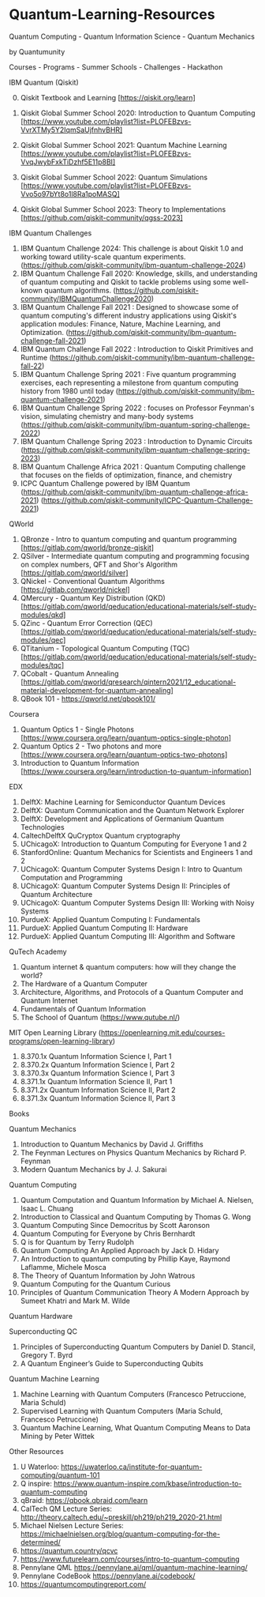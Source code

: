 # Quantum-Learning-Resources
Quantum Computing - Quantum Information Science - Quantum Mechanics  

by Quantumunity  

Courses - Programs - Summer Schools - Challenges - Hackathon

IBM Quantum (Qiskit)

0. Qiskit Textbook and Learning [https://qiskit.org/learn]

1. Qiskit Global Summer School 2020: Introduction to Quantum Computing [https://www.youtube.com/playlist?list=PLOFEBzvs-VvrXTMy5Y2IqmSaUjfnhvBHR]
2. Qiskit Global Summer School 2021: Quantum Machine Learning [https://www.youtube.com/playlist?list=PLOFEBzvs-VvqJwybFxkTiDzhf5E11p8BI]
3. Qiskit Global Summer School 2022: Quantum Simulations [https://www.youtube.com/playlist?list=PLOFEBzvs-Vvo5o97bYt8o1l8Ra1poMASQ]
4. Qiskit Global Summer School 2023: Theory to Implementations [https://github.com/qiskit-community/qgss-2023]

IBM Quantum Challenges

1. IBM Quantum Challenge 2024: This challenge is about Qiskit 1.0 and working toward utility-scale quantum experiments. (https://github.com/qiskit-community/ibm-quantum-challenge-2024)
2. IBM Quantum Challenge Fall 2020: Knowledge, skills, and understanding of quantum computing and Qiskit to tackle problems using some well-known quantum algorithms. (https://github.com/qiskit-community/IBMQuantumChallenge2020)
3. IBM Quantum Challenge Fall 2021 : Designed to showcase some of quantum computing's different industry applications using Qiskit's application modules: Finance, Nature, Machine Learning, and Optimization. (https://github.com/qiskit-community/ibm-quantum-challenge-fall-2021)
4. IBM Quantum Challenge Fall 2022 : Introduction to Qiskit Primitives and Runtime (https://github.com/qiskit-community/ibm-quantum-challenge-fall-22)
5. IBM Quantum Challenge Spring 2021 : Five quantum programming exercises, each representing a milestone from quantum computing history from 1980 until today (https://github.com/qiskit-community/ibm-quantum-challenge-2021)
6. IBM Quantum Challenge Spring 2022 : focuses on Professor Feynman's vision, simulating chemistry and many-body systems  (https://github.com/qiskit-community/ibm-quantum-spring-challenge-2022)
7. IBM Quantum Challenge Spring 2023 : Introduction to Dynamic Circuits (https://github.com/qiskit-community/ibm-quantum-challenge-spring-2023)
8. IBM Quantum Challenge Africa 2021 : Quantum Computing challenge that focuses on the fields of optimization, finance, and chemistry 
9. ICPC Quantum Challenge powered by IBM Quantum (https://github.com/qiskit-community/ibm-quantum-challenge-africa-2021)
(https://github.com/qiskit-community/ICPC-Quantum-Challenge-2021)

QWorld

1. QBronze - Intro to quantum computing and quantum programming [https://gitlab.com/qworld/bronze-qiskit]
2. QSilver - Intermediate quantum computing and programming focusing on complex numbers, QFT and Shor's Algorithm [https://gitlab.com/qworld/silver]
3. QNickel - Conventional Quantum Algorithms [https://gitlab.com/qworld/nickel]
4. QMercury - Quantum Key Distribution (QKD) [https://gitlab.com/qworld/qeducation/educational-materials/self-study-modules/qkd]
5. QZinc - Quantum Error Correction (QEC) [https://gitlab.com/qworld/qeducation/educational-materials/self-study-modules/qec]
6. QTitanium - Topological Quantum Computing (TQC) [https://gitlab.com/qworld/qeducation/educational-materials/self-study-modules/tqc]
7. QCobalt - Quantum Annealing [https://gitlab.com/qworld/qresearch/qintern2021/12_educational-material-development-for-quantum-annealing]
8. QBook 101 - https://qworld.net/qbook101/

Coursera

1. Quantum Optics 1 - Single Photons [https://www.coursera.org/learn/quantum-optics-single-photon]
2. Quantum Optics 2 - Two photons and more [https://www.coursera.org/learn/quantum-optics-two-photons]
3. Introduction to Quantum Information [https://www.coursera.org/learn/introduction-to-quantum-information]

EDX

1. DelftX: Machine Learning for Semiconductor Quantum Devices
2. DelftX: Quantum Communication and the Quantum Network Explorer
3. DelftX: Development and Applications of Germanium Quantum Technologies
4. CaltechDelftX QuCryptox Quantum cryptography
5. UChicagoX: Introduction to Quantum Computing for Everyone 1 and 2
6. StanfordOnline: Quantum Mechanics for Scientists and Engineers 1 and 2
7. UChicagoX: Quantum Computer Systems Design I: Intro to Quantum Computation and Programming
8. UChicagoX: Quantum Computer Systems Design II: Principles of Quantum Architecture
9. UChicagoX: Quantum Computer Systems Design III: Working with Noisy Systems
10. PurdueX: Applied Quantum Computing I: Fundamentals
11. PurdueX: Applied Quantum Computing II: Hardware
12. PurdueX: Applied Quantum Computing III: Algorithm and Software

QuTech Academy

1. Quantum internet & quantum computers: how will they change the world?
2. The Hardware of a Quantum Computer
3. Architecture, Algorithms, and Protocols of a Quantum Computer and Quantum Internet
4. Fundamentals of Quantum Information
5. The School of Quantum (https://www.qutube.nl/)

MIT Open Learning Library (https://openlearning.mit.edu/courses-programs/open-learning-library)

1. 8.370.1x Quantum Information Science I, Part 1
2. 8.370.2x Quantum Information Science I, Part 2
3. 8.370.3x Quantum Information Science I, Part 3
4. 8.371.1x Quantum Information Science II, Part 1
5. 8.371.2x Quantum Information Science II, Part 2
6. 8.371.3x Quantum Information Science II, Part 3

Books

Quantum Mechanics

1. Introduction to Quantum Mechanics by David J. Griffiths
2. The Feynman Lectures on Physics Quantum Mechanics by Richard P. Feynman
3. Modern Quantum Mechanics by J. J. Sakurai

Quantum Computing

1. Quantum Computation and Quantum Information by Michael A. Nielsen, Isaac L. Chuang 
2. Introduction to Classical and Quantum Computing by Thomas G. Wong
3. Quantum Computing Since Democritus by Scott Aaronson
4. Quantum Computing for Everyone by Chris Bernhardt
5. Q is for Quantum by Terry Rudolph
6. Quantum Computing An Applied Approach by Jack D. Hidary
7. An Introduction to quantum computing by Phillip Kaye, Raymond Laflamme, Michele Mosca
8. The Theory of Quantum Information by John Watrous
9. Quantum Computing for the Quantum Curious 
10. Principles of Quantum Communication Theory A Modern Approach by Sumeet Khatri and Mark M. Wilde

Quantum Hardware

Superconducting QC
1. Principles of Superconducting Quantum Computers by Daniel D. Stancil, Gregory T. Byrd
2. A Quantum Engineer’s Guide to Superconducting Qubits

Quantum Machine Learning

1. Machine Learning with Quantum Computers (Francesco Petruccione, Maria Schuld)
2. Supervised Learning with Quantum Computers (Maria Schuld, Francesco Petruccione)
3. Quantum Machine Learning, What Quantum Computing Means to Data Mining by Peter Wittek

Other Resources

1. U Waterloo: https://uwaterloo.ca/institute-for-quantum-computing/quantum-101
2. Q inspire: https://www.quantum-inspire.com/kbase/introduction-to-quantum-computing
3. qBraid: https://qbook.qbraid.com/learn
4. CalTech QM Lecture Series: http://theory.caltech.edu/~preskill/ph219/ph219_2020-21.html
5. Michael Nielsen Lecture Series: https://michaelnielsen.org/blog/quantum-computing-for-the-determined/
6. https://quantum.country/qcvc
7. https://www.futurelearn.com/courses/intro-to-quantum-computing
8. Pennylane QML https://pennylane.ai/qml/quantum-machine-learning/
9. Pennylane CodeBook https://pennylane.ai/codebook/
10. https://quantumcomputingreport.com/
